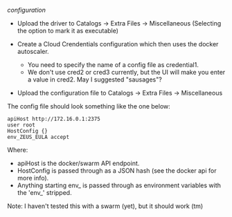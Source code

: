 _configuration_

* Upload the driver to Catalogs -> Extra Files -> Miscellaneous (Selecting the option to mark it as executable)

* Create a Cloud Crendentials configuration which then uses the docker autoscaler. 
  * You need to specify the name of a config file as credential1. 
  * We don't use cred2 or cred3 currently, but the UI will make you enter a value in cred2. May I suggested "sausages"?

* Upload the configuration file to Catalogs -> Extra Files -> Miscellaneous

The config file should look something like the one below:

    apiHost http://172.16.0.1:2375
    user root
    HostConfig {}
    env_ZEUS_EULA accept

Where:

  * apiHost is the docker/swarm API endpoint.
  * HostConfig is passed through as a JSON hash (see the docker api for more info).
  * Anything starting env_ is passed through as environment variables with the 'env_' stripped.

Note: I haven't tested this with a swarm (yet), but it should work (tm)

